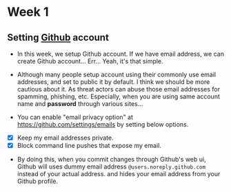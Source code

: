 # Week 1

## Setting [Github](https://github.com) account

* In this week, we setup Github account.
  If we have email address, we can create Github account...
  Err... Yeah, it's that simple.

* Although many people setup account using their commonly use email addresses,
  and set to public it by default.
  I think we should be more cautious about it.
  As threat actors can abuse those email addresses for spamming, phishing, etc.
  Especially, when you are using same account name and <B>password</B> through various sites...

* You can enable "email privacy option" at https://github.com/settings/emails
  by setting below options.

- [x] Keep my email addresses private.
- [x] Block command line pushes that expose my email.

* By doing this, when you commit changes through Github's web ui,
  Github will uses dummy email address `@users.noreply.github.com`
  instead of your actual address.
  and hides your email address from your Github profile.
